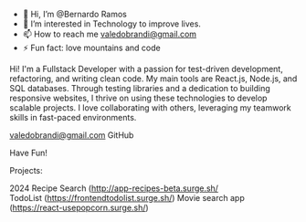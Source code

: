 - 👋 Hi, I’m @Bernardo Ramos
- 👀 I’m interested in Technology to improve lives.
- 📫 How to reach me valedobrandi@gmail.com
- ⚡ Fun fact: love mountains and code

Hi! I'm a Fullstack Developer with a passion for test-driven development, refactoring, and writing clean code. My main tools are React.js, Node.js, and SQL databases. Through testing libraries and a dedication to building responsive websites, I thrive on using these technologies to develop scalable projects. I love collaborating with others, leveraging my teamwork skills in fast-paced environments.

valedobrandi@gmail.com
GitHub

Have Fun!

Projects:
 
 2024
Recipe Search (http://app-recipes-beta.surge.sh/  
TodoList (https://frontendtodolist.surge.sh/)
Movie search app (https://react-usepopcorn.surge.sh/)
